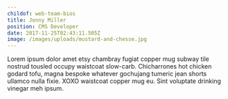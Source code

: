 ```yaml
---
childof: web-team-bios
title: Jonny Miller
position: CMS Developer
date: 2017-11-25T02:43:11.505Z
image: /images/uploads/mustard-and-chesse.jpg
---
```

Lorem ipsum dolor amet etsy chambray fugiat copper mug subway tile nostrud tousled occupy waistcoat slow-carb. Chicharrones hot chicken godard tofu, magna bespoke whatever gochujang tumeric jean shorts ullamco nulla fixie. XOXO waistcoat copper mug eu. Sint voluptate drinking vinegar meh ipsum.
